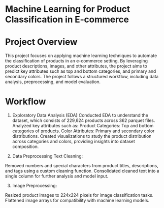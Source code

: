 # Machine Learning for Product Classification in E-commerce
# Project Overview
This project focuses on applying machine learning techniques to automate the classification of products in an e-commerce setting. By leveraging product descriptions, images, and other attributes, the project aims to predict key attributes such as top and bottom categories, and primary and secondary colors. The project follows a structured workflow, including data analysis, preprocessing, and model evaluation.
# Workflow
1. Exploratory Data Analysis (EDA)
Conducted EDA to understand the dataset, which consists of 229,624 products across 362 parquet files.
Analyzed key attributes such as:
Product Categories: Top and bottom categories of products.
Color Attributes: Primary and secondary color distributions.
Created visualizations to study the product distribution across categories and colors, providing insights into dataset composition.

3. Data Preprocessing
Text Cleaning:

Removed numbers and special characters from product titles, descriptions, and tags using a custom cleaning function.
Consolidated cleaned text into a single column for further analysis and model input.

3. Image Preprocessing:

Resized product images to 224x224 pixels for image classification tasks.
Flattened image arrays for compatibility with machine learning models.
